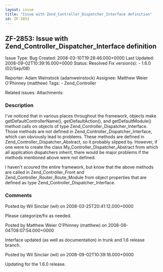 ```yaml
---
layout: issue
title: "Issue with Zend_Controller_Dispatcher_Interface definition"
id: ZF-2853
---
```


ZF-2853: Issue with Zend\_Controller\_Dispatcher\_Interface definition
----------------------------------------------------------------------

 Issue Type: Bug Created: 2008-03-10T19:28:46.000+0000 Last Updated: 2008-09-02T10:39:16.000+0000 Status: Resolved Fix version(s): - 1.6.0 (02/Sep/08)
 
 Reporter:  Adam Weinstock (adamweinstock)  Assignee:  Matthew Weier O'Phinney (matthew)  Tags: - Zend\_Controller
 
 Related issues: 
 Attachments: 
### Description

I've noticed that in various places throughout the framework, objects make getDefaultControllerName(), getDefaultAction(), and getDefaultModule() method calls on objects of type Zend\_Controller\_Dispatcher\_Interface. Those methods are not defined in Zend\_Controller\_Dispatcher\_Interface, which can obviously lead to problems. These methods are defined in Zend\_Controller\_Dispatcher\_Abstract, so it probably slipped by. However, if one were to create the class My\_Controller\_Dispatcher\_Abstract from which all application dispatchers inherit, there would be major problems if the methods mentioned above were not defined.

I haven't scoured the entire framework, but know that the above methods are called in Zend\_Controller\_Front and Zend\_Controller\_Router\_Route\_Module from object properties that are defined as type Zend\_Controller\_Dispatcher\_Interface.

 

 

### Comments

Posted by Wil Sinclair (wil) on 2008-03-25T20:41:12.000+0000

Please categorize/fix as needed.

 

 

Posted by Matthew Weier O'Phinney (matthew) on 2008-08-04T08:07:54.000+0000

Interface updated (as well as documentation) in trunk and 1.6 release branch.

 

 

Posted by Wil Sinclair (wil) on 2008-09-02T10:39:16.000+0000

Updating for the 1.6.0 release.

 

 